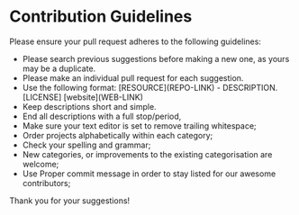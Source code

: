 # Contribution Guidelines
Please ensure your pull request adheres to the following guidelines:

* Please search previous suggestions before making a new one, as yours may be a duplicate.
* Please make an individual pull request for each suggestion.
* Use the following format: \[RESOURCE\]\(REPO-LINK\) - DESCRIPTION. [LICENSE] \[website\]\(WEB-LINK\)
* Keep descriptions short and simple.
* End all descriptions with a full stop/period,
* Make sure your text editor is set to remove trailing whitespace;
* Order projects alphabetically within each category;
* Check your spelling and grammar;
* New categories, or improvements to the existing categorisation are welcome;
* Use Proper commit message in order to stay listed for our awesome contributors;

Thank you for your suggestions!

